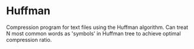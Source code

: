 # Huffman
Compression program for text files using the Huffman algorithm.
Can treat N most common words as 'symbols' in Huffman tree to achieve optimal compression ratio.
